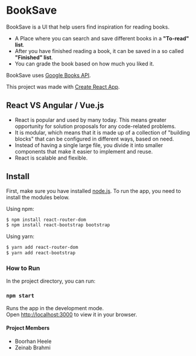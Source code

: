 # BookSave

BookSave is a UI that help users find inspiration for reading books.

* A Place where you can search and save different books in a **"To-read" list**.
* After you have finished reading a book, it can be saved in a so called **"Finished" list**.
* You can grade the book based on how much you liked it.

BookSave uses [Google Books API](https://developers.google.com/books).

This project was made with [Create React App](https://reactjs.org/docs/create-a-new-react-app.html).

## React VS Angular / Vue.js

* React is popular and used by many today. This means greater opportunity for solution proposals for any code-related problems.
* It is modular, which means that it is made up of a collection of "building blocks" that can be configured in different ways, based on need.
* Instead of having a single large file, you divide it into smaller components that make it easier to implement and reuse.
* React is scalable and flexible.

## Install

First, make sure you have installed [node.js](https://nodejs.org/en/).
To run the app, you need to install the modules below.

Using npm:
```bash
$ npm install react-router-dom
$ npm install react-bootstrap bootstrap
```

Using yarn:
```bash
$ yarn add react-router-dom
$ yarn add react-bootstrap
```

### How to Run

In the project directory, you can run:

### `npm start`

Runs the app in the development mode.\
Open [http://localhost:3000](http://localhost:3000) to view it in your browser.


#### Project Members
- Boorhan Heele
- Zeinab Brahmi